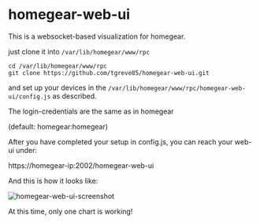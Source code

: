 # homegear-web-ui


This is a websocket-based visualization for homegear.

just clone it into `/var/lib/homegear/www/rpc`
```
cd /var/lib/homegear/www/rpc
git clone https://github.com/tgreve85/homegear-web-ui.git
```

and set up your devices in the `/var/lib/homegear/www/rpc/homegear-web-ui/config.js` as described.


The login-credentials are the same as in homegear

(default: homegear:homegear)

After you have completed your setup in config.js, you can reach your web-ui under:

https://homegear-ip:2002/homegear-web-ui

And this is how it looks like:

![homegear-web-ui-screenshot](https://forum.homegear.eu/uploads/default/optimized/1X/353c82ae7584557d6c137446801561ae34f52eb3_1_549x499.PNG)


At this time, only one chart is working!
